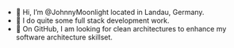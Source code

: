 - 👋 Hi, I’m @JohnnyMoonlight located in Landau, Germany.
- 🌱 I do quite some full stack development work.
- 🚀 On GitHub, I am looking for clean architectures to enhance my software architecture skillset. 


